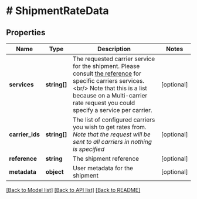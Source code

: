 # # ShipmentRateData

## Properties

Name | Type | Description | Notes
------------ | ------------- | ------------- | -------------
**services** | **string[]** | The requested carrier service for the shipment.  Please consult [the reference](#operation/references) for specific carriers services.&lt;br/&gt; Note that this is a list because on a Multi-carrier rate request you could specify a service per carrier. | [optional]
**carrier_ids** | **string[]** | The list of configured carriers you wish to get rates from.  *Note that the request will be sent to all carriers in nothing is specified* | [optional]
**reference** | **string** | The shipment reference | [optional]
**metadata** | **object** | User metadata for the shipment | [optional]

[[Back to Model list]](../../README.md#models) [[Back to API list]](../../README.md#endpoints) [[Back to README]](../../README.md)
